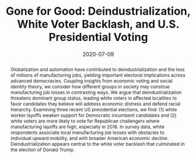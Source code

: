 ---
# Documentation: https://sourcethemes.com/academic/docs/managing-content/

title: "Gone for Good: Deindustrialization, White Voter Backlash, and U.S. Presidential Voting"
authors: ["Leonardo Baccini", "Stephen Weymouth"]
date: 2020-07-09
doi: ""

# Schedule page publish date (NOT publication's date).
#publishDate: 2020-07-01T22:11:49+01:00

# Publication type.
# Legend: 0 = Uncategorized; 1 = Conference paper; 2 = Journal article;
# 3 = Preprint / Working Paper; 4 = Report; 5 = Book; 6 = Book section;
# 7 = Thesis; 8 = Patent
publication_types: ["1"]

# Publication name and optional abbreviated publication name.
publication: "Revise and Resubmit at ***American Political Science Review***"
publication_short: ""

abstract: "Globalization and automation have contributed to deindustrialization and the loss of millions of manufacturing jobs, yielding important electoral implications across advanced democracies. Coupling insights from economic voting and social identity theory, we consider how different groups in society may construe manufacturing job losses in contrasting ways. We argue that deindustrialization threatens dominant group status, leading white voters in affected localities to favor candidates they believe will address economic distress and defend racial hierarchy. Examining three recent US presidential elections, we find: (1) white worker layoffs weaken support for Democratic incumbent candidates and (2) white voters are more likely to vote for Republican challengers where manufacturing layoffs are high, especially in 2016. In survey data, white respondents associate local manufacturing job losses with obstacles to individual upward mobility, and with broader American economic decline. Deindustrialization appears central to the white voter backlash that culminated in the election of Donald Trump."

# Summary. An optional shortened abstract.
summary: "We argue that deindustrialization is central to the white voter backlash that culminated in the election of Donald Trump."

tags: []
categories: []
featured: false

# Custom links (optional).
#   Uncomment and edit lines below to show custom links.
links:
- name: PDF
  url: files/BW_2020.pdf

url_pdf:
url_code:
url_dataset:
url_poster:
url_project:
url_slides:
url_source:
url_video:

# Featured image
# To use, add an image named `featured.jpg/png` to your page's folder.
# Focal points: Smart, Center, TopLeft, Top, TopRight, Left, Right, BottomLeft, Bottom, BottomRight.
image:
  caption: ""
  focal_point: ""
  preview_only: false

# Associated Projects (optional).
#   Associate this publication with one or more of your projects.
#   Simply enter your project's folder or file name without extension.
#   E.g. `internal-project` references `content/project/internal-project/index.md`.
#   Otherwise, set `projects: []`.
projects: []

# Slides (optional).
#   Associate this publication with Markdown slides.
#   Simply enter your slide deck's filename without extension.
#   E.g. `slides: "example"` references `content/slides/example/index.md`.
#   Otherwise, set `slides: ""`.
slides: ""
---